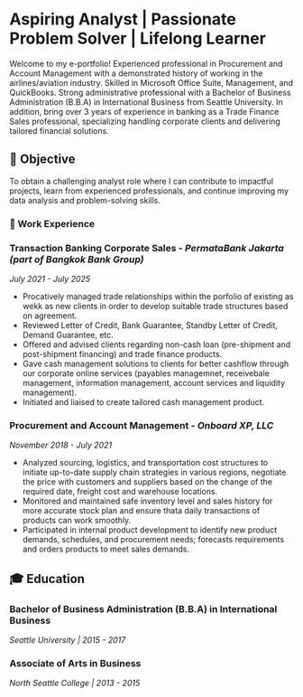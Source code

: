 
# Aspiring Analyst | Passionate Problem Solver | Lifelong Learner

Welcome to my e-portfolio! Experienced professional in Procurement and Account Management with a demonstrated history of working in the airlines/aviation industry. Skilled in Microsoft Office Suite, Management, and QuickBooks. Strong administrative professional with a Bachelor of Business Administration (B.B.A) in International Business from Seattle University. In addition, bring over 3 years of experience in banking as a Trade Finance Sales professional, specializing handling corporate clients and delivering tailored financial solutions.

## 📌 Objective

To obtain a challenging analyst role where I can contribute to impactful projects, learn from experienced professionals, and continue improving my data analysis and problem-solving skills.

### 💼 Work Experience

### **Transaction Banking Corporate Sales** - *PermataBank Jakarta (part of Bangkok Bank Group)*
*July 2021 - July 2025*

- Procatively managed trade relationships within the porfolio of existing as wekk as new clients in order to develop suitable trade structures based on agreement.
- Reviewed Letter of Credit, Bank Guarantee, Standby Letter of Credit, Demand Guarantee, etc.
- Offered and advised clients regarding non-cash loan (pre-shipment and post-shipment financing) and trade finance products.
- Gave cash management solutions to clients for better cashflow through our corporate online services (payables managemnet, receivebale management, information management, account services and liquidity management).
- Initiated and liaised to create tailored cash management product.

### **Procurement and Account Management** - *Onboard XP, LLC*
*November 2018 - July 2021* 

- Analyzed sourcing, logistics, and transportation cost structures to initiate up-to-date supply chain strategies in various regions, negotiate the price with customers and suppliers based on the change of the required date, freight cost and warehouse locations.
- Monitored and maintained safe inventory level and sales history for more accurate stock plan and ensure thata daily transactions of products can work smoothly.
- Participated in internal product development to identify new product demands, schedules, and procurement needs; forecasts requirements and orders products to meet sales demands.

## 🎓 Education 

### **Bachelor of Business Administration (B.B.A) in International Business**
*Seattle University | 2015 - 2017* 

### **Associate of Arts in Business**
*North Seattle College | 2013 - 2015* 
